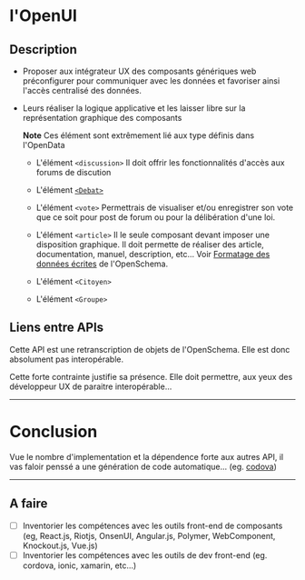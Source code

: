 
l'OpenUI
===

## Description

- Proposer aux intégrateur UX des composants génériques web préconfigurer pour communiquer avec les données et favoriser ainsi l'accès centralisé des données.
- Leurs réaliser la logique applicative et les laisser libre sur la représentation graphique des composants

  **Note** Ces élément sont extrêmement lié aux type définis dans l'OpenData

  - L'élément `<discussion>`
    Il doit offrir les fonctionnalités d'accès aux forums de discution

  - L'élément [`<Debat>`](Débats)

  - L'élément `<vote>`
    Permettrais de visualiser et/ou enregistrer son vote que ce soit pour post de forum ou pour la délibération d'une loi.

  - L'élément `<article>`
    Il le seule composant devant imposer une disposition graphique. Il doit permette de réaliser des article, documentation, manuel, description, etc…
    Voir [Formatage des données écrites](https://github.com/corbane/ND-Briques-Numeriques-api/blob/master/B-Les%20donn%C3%A9es/1-OpenSchema/Formatage%20des%20donn%C3%A9es%20%C3%A9crites.md) de l'OpenSchema.

  - L'élément `<Citoyen>`

  - L'élément `<Groupe>`

## Liens entre APIs

Cette API est une retranscription de objets de l'OpenSchema. Elle est donc absolument pas interopérable.

Cette forte contrainte justifie sa présence. Elle doit permettre, aux yeux des développeur UX de paraitre interopérable...

---
# Conclusion

Vue le nombre d'implementation et la dépendence forte
aux autres API, il vas faloir penssé a une génération
de code automatique...
(eg. [codova](http://cordova.apache.org/))

---

## A faire

- [ ] Inventorier les compétences avec les outils front-end de composants
      (eg, React.js, Riotjs, OnsenUI, Angular.js, Polymer, WebComponent, Knockout.js, Vue.js)
- [ ] Inventorier les compétences avec les outils de dev front-end
      (eg. cordova, ionic, xamarin, etc...)